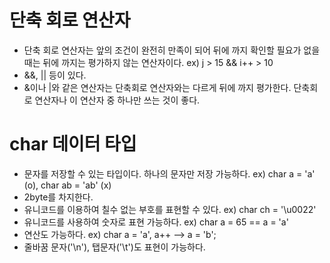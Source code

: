# 단축 회로 연산자
- 단축 회로 연산자는 앞의 조건이 완전히 만족이 되어 뒤에 까지 확인할 필요가 없을 때는 뒤에 까지는 평가하지 않는 연산자이다. ex) j > 15 && i++ > 10
- &&, || 등이 있다.
- &이나 |와 같은 연산자는 단축회로 연산자와는 다르게 뒤에 까지 평가한다. 단축회로 연산자나 이 연산자 중 하나만 쓰는 것이 좋다.

# char 데이터 타입
- 문자를 저장할 수 있는 타입이다. 하나의 문자만 저장 가능하다. ex) char a = 'a' (o), char ab = 'ab' (x)
- 2byte를 차지한다.
- 유니코드를 이용하여 칠수 없는 부호를 표현할 수 있다. ex) char ch = '\u0022'
- 유니코드를 사용하여 숫자로 표현 가능하다. ex) char a = 65 == a = 'a'
- 연산도 가능하다. ex) char a = 'a', a++ --> a = 'b';
- 줄바꿈 문자('\n'), 탭문자('\t')도 표현이 가능하다.
